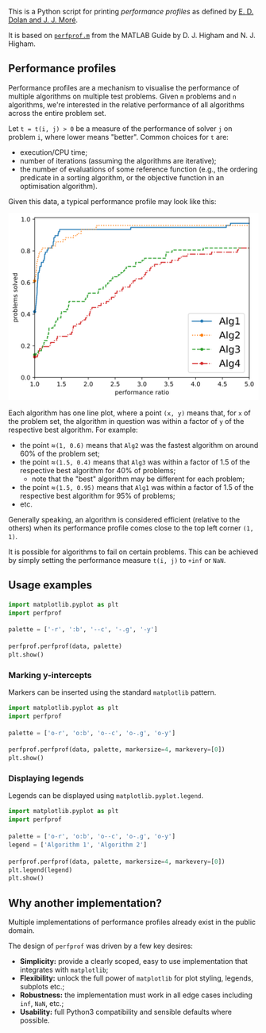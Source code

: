 This is a Python script for printing *performance profiles* as defined by
[E. D. Dolan and J. J. Mor&eacute;](http://dx.doi.org/10.1007/s101070100263).

It is based on [`perfprof.m`](https://github.com/higham/matlab-guide-3ed/blob/master/perfprof.m)
from the MATLAB Guide by D. J. Higham and N. J. Higham.

## Performance profiles

Performance profiles are a mechanism to visualise the performance of multiple algorithms on multiple test problems.
Given `m` problems and `n` algorithms, we're interested in the relative performance of all algorithms across the entire problem set.

Let `t = t(i, j) > 0` be a measure of the performance of solver `j` on problem `i`, where lower means "better".
Common choices for `t` are:

*  execution/CPU time;
*  number of iterations (assuming the algorithms are iterative);
*  the number of evaluations of some reference function (e.g., the ordering predicate in a sorting algorithm, or the objective function in an optimisation algorithm).

Given this data, a typical performance profile may look like this:

![Example](https://raw.githubusercontent.com/dmsteck/perfprof.py/master/examples/example.svg "Example performance profile")

Each algorithm has one line plot, where a point `(x, y)` means that, for `x` of the problem set, the algorithm in question was within a factor of `y` of the respective best algorithm.
For example:

*  the point &asymp;`(1, 0.6)` means that `Alg2` was the fastest algorithm on around 60% of the problem set;
*  the point &asymp;`(1.5, 0.4)` means that `Alg3` was within a factor of 1.5 of the respective best algorithm for 40% of problems;
   *  note that the "best" algorithm may be different for each problem;
*  the point &asymp;`(1.5, 0.95)` means that `Alg1` was within a factor of 1.5 of the respective best algorithm for 95% of problems;
*  etc.

Generally speaking, an algorithm is considered efficient (relative to the others) when its performance profile comes close to the top left corner `(1, 1)`.

It is possible for algorithms to fail on certain problems.
This can be achieved by simply setting the performance measure `t(i, j)` to `+inf` or `NaN`.

## Usage examples

```python
import matplotlib.pyplot as plt
import perfprof

palette = ['-r', ':b', '--c', '-.g', '-y']

perfprof.perfprof(data, palette)
plt.show()
```

### Marking y-intercepts

Markers can be inserted using the standard `matplotlib` pattern.

```python
import matplotlib.pyplot as plt
import perfprof

palette = ['o-r', 'o:b', 'o--c', 'o-.g', 'o-y']

perfprof.perfprof(data, palette, markersize=4, markevery=[0])
plt.show()
```

### Displaying legends

Legends can be displayed using `matplotlib.pyplot.legend`.

```python
import matplotlib.pyplot as plt
import perfprof

palette = ['o-r', 'o:b', 'o--c', 'o-.g', 'o-y']
legend = ['Algorithm 1', 'Algorithm 2']

perfprof.perfprof(data, palette, markersize=4, markevery=[0])
plt.legend(legend)
plt.show()
```

## Why another implementation?

Multiple implementations of performance profiles already exist in the public domain.

The design of `perfprof` was driven by a few key desires:

*  **Simplicity:** provide a clearly scoped, easy to use implementation that integrates with `matplotlib`;
*  **Flexibility:** unlock the full power of `matplotlib` for plot styling, legends, subplots etc.;
*  **Robustness:** the implementation must work in all edge cases including `inf`, `NaN`, etc.;
*  **Usability:** full Python3 compatibility and sensible defaults where possible.
